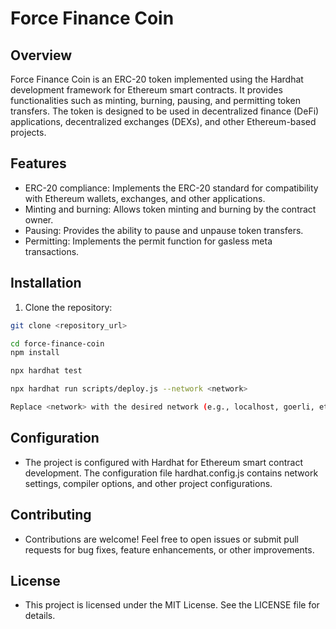 # Force Finance Coin

## Overview

Force Finance Coin is an ERC-20 token implemented using the Hardhat development framework for Ethereum smart contracts. It provides functionalities such as minting, burning, pausing, and permitting token transfers. The token is designed to be used in decentralized finance (DeFi) applications, decentralized exchanges (DEXs), and other Ethereum-based projects.

## Features

- ERC-20 compliance: Implements the ERC-20 standard for compatibility with Ethereum wallets, exchanges, and other applications.
- Minting and burning: Allows token minting and burning by the contract owner.
- Pausing: Provides the ability to pause and unpause token transfers.
- Permitting: Implements the permit function for gasless meta transactions.

## Installation

1. Clone the repository:

```bash
git clone <repository_url>

cd force-finance-coin
npm install

npx hardhat test

npx hardhat run scripts/deploy.js --network <network>

Replace <network> with the desired network (e.g., localhost, goerli, ethereum mainnet).
```

## Configuration

- The project is configured with Hardhat for Ethereum smart contract development. The configuration file hardhat.config.js contains network settings, compiler options, and other project configurations.

## Contributing

- Contributions are welcome! Feel free to open issues or submit pull requests for bug fixes, feature enhancements, or other improvements.

## License

- This project is licensed under the MIT License. See the LICENSE file for details.
